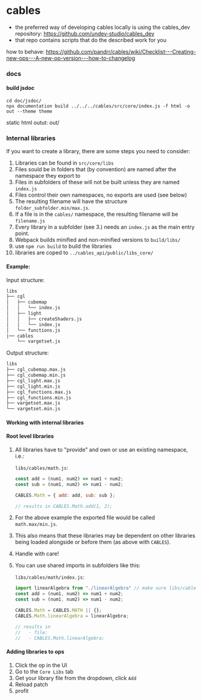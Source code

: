 # cables

* the preferred way of developing cables locally is using the cables_dev repository: https://github.com/undev-studio/cables_dev
* that repo contains scripts that do the described work for you

how to behave: https://github.com/pandrr/cables/wiki/Checklist---Creating-new-ops---A-new-op-version---how-to-changelog

### docs

#### build jsdoc

```
cd doc/jsdoc/
npx documentation build ../../../cables/src/core/index.js -f html -o out --theme theme
```
static html outut: out/

### Internal libraries
If you want to create a library, there are some steps you need to consider:

1. Libraries can be found in `src/core/libs`
2. Files sould be in folders that (by convention) are named after the namespace they export to
3. Files in subfolders of these will not be built unless they are named `index.js`
6. Files control their own namespaces, no exports are used (see below)
7. The resulting filename will have the structure `folder_subfolder.min/max.js`.
8. If a file is in the `cables/` namespace, the resulting filename will be `filename.js`
9. Every library in a subfolder (see 3.) needs an `index.js` as the main entry point.
10. Webpack builds minified and non-minified versions to `build/libs/`
11. use `npm run build` to build the libraries
12. libraries are coped to `../cables_api/public/libs_core/`

#### Example:

Input structure:
```bash
libs
├── cgl
│   ├── cubemap
│   │   └── index.js
│   ├── light
│   │   ├── createShaders.js
│   │   └── index.js
│   └── functions.js
|── cables
    └── vargetset.js
```

Output structure:
```bash
libs
├── cgl_cubemap.max.js
├── cgl_cubemap.min.js
├── cgl_light.max.js
├── cgl_light.min.js
├── cgl_functions.max.js
├── cgl_functions.min.js
├── vargetset.max.js
└── vargetset.min.js
```
#### Working with internal libraries

#### Root level libraries
1. All libraries have to "provide" and own or use an existing namespace, i.e.:

    `libs/cables/math.js`:
    ```javascript
    const add = (num1, num2) => num1 + num2;
    const sub = (num1, num2) => num1 - num2;

    CABLES.Math = { add: add, sub: sub };

    // results in CABLES.Math.add(1, 2);
2. For the above example the exported file would be called `math.max/min.js`.
3. This also means that these libraries may be dependent on other libraries being loaded alongside or before them (as above with `CABLES`).
4. Handle with care!
5. You can use shared imports in subfolders like this:

    `libs/cables/math/index.js`:
    ```javascript
    import linearAlgebra from "./linearAlgebra" // make sure libs/cables/math/linearAlgebra.js exists!
    const add = (num1, num2) => num1 + num2;
    const sub = (num1, num2) => num1 - num2;

    CABLES.Math = CABLES.MATH || {};
    CABLES.Math.linearAlgebra = linearAlgebra;

    // results in
    //   - file:
    //   - CABLES.Math.linearAlgebra;

#### Adding libraries to ops

1. Click the op in the UI
2. Go to the `Core Libs` tab
3. Get your library file from the dropdown, click `Add`
4. Reload patch
5. profit


